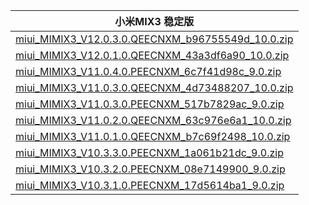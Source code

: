| 小米MIX3  稳定版    |
| ---- |
| [miui_MIMIX3_V12.0.3.0.QEECNXM_b96755549d_10.0.zip](https://hugeota.d.miui.com/V12.0.3.0.QEECNXM/miui_MIMIX3_V12.0.3.0.QEECNXM_b96755549d_10.0.zip)    |
| [miui_MIMIX3_V12.0.1.0.QEECNXM_43a3df6a90_10.0.zip](https://hugeota.d.miui.com/V12.0.1.0.QEECNXM/miui_MIMIX3_V12.0.1.0.QEECNXM_43a3df6a90_10.0.zip)    |
| [miui_MIMIX3_V11.0.4.0.PEECNXM_6c7f41d98c_9.0.zip](https://hugeota.d.miui.com/V11.0.4.0.PEECNXM/miui_MIMIX3_V11.0.4.0.PEECNXM_6c7f41d98c_9.0.zip)    |
| [miui_MIMIX3_V11.0.3.0.QEECNXM_4d73488207_10.0.zip](https://hugeota.d.miui.com/V11.0.3.0.QEECNXM/miui_MIMIX3_V11.0.3.0.QEECNXM_4d73488207_10.0.zip)    |
| [miui_MIMIX3_V11.0.3.0.PEECNXM_517b7829ac_9.0.zip](https://hugeota.d.miui.com/V11.0.3.0.PEECNXM/miui_MIMIX3_V11.0.3.0.PEECNXM_517b7829ac_9.0.zip)    |
| [miui_MIMIX3_V11.0.2.0.QEECNXM_63c976e6a1_10.0.zip](https://hugeota.d.miui.com/V11.0.2.0.QEECNXM/miui_MIMIX3_V11.0.2.0.QEECNXM_63c976e6a1_10.0.zip)    |
| [miui_MIMIX3_V11.0.1.0.QEECNXM_b7c69f2498_10.0.zip](https://hugeota.d.miui.com/V11.0.1.0.QEECNXM/miui_MIMIX3_V11.0.1.0.QEECNXM_b7c69f2498_10.0.zip)    |
| [miui_MIMIX3_V10.3.3.0.PEECNXM_1a061b21dc_9.0.zip](https://hugeota.d.miui.com/V10.3.3.0.PEECNXM/miui_MIMIX3_V10.3.3.0.PEECNXM_1a061b21dc_9.0.zip)    |
| [miui_MIMIX3_V10.3.2.0.PEECNXM_08e7149900_9.0.zip](https://hugeota.d.miui.com/V10.3.2.0.PEECNXM/miui_MIMIX3_V10.3.2.0.PEECNXM_08e7149900_9.0.zip)    |
| [miui_MIMIX3_V10.3.1.0.PEECNXM_17d5614ba1_9.0.zip](https://hugeota.d.miui.com/V10.3.1.0.PEECNXM/miui_MIMIX3_V10.3.1.0.PEECNXM_17d5614ba1_9.0.zip)    |
